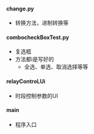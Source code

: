 #### change.py
- 转换方法，进制转换等
#### combocheckBoxTest.py
- 复选框
- 方法都i是写好的
	- 全选、单选、取消选择等等
#### relayControLUi
- 时段控制参数的UI
#### main
- 程序入口

